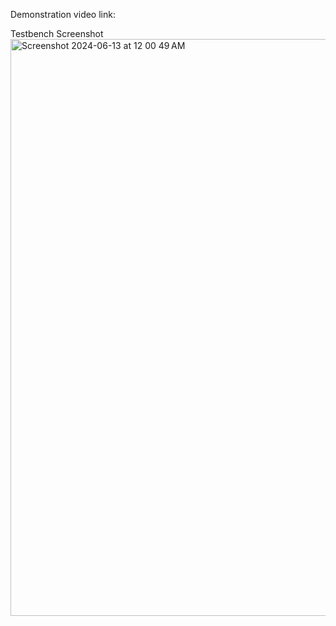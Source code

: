 Demonstration video link:

Testbench Screenshot
<img width="923" alt="Screenshot 2024-06-13 at 12 00 49 AM" src="https://github.com/california-polytechnic-university/ECE3300L_Summer_2024/assets/171191779/03d9051a-38e7-45ef-a13e-36d0e33e58f5">

